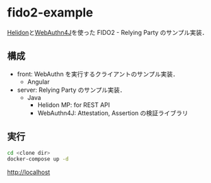 # fido2-example

[Helidon](https://helidon.io/)と[WebAuthn4J](https://webauthn4j.github.io/webauthn4j/ja/)を使った FIDO2 - Relying Party のサンプル実装．

## 構成

- front: WebAuthn を実行するクライアントのサンプル実装．
  - Angular
- server: Relying Party のサンプル実装．
  - Java
    - Helidon MP: for REST API
    - WebAuthn4J: Attestation, Assertion の検証ライブラリ

## 実行

```bash
cd <clone dir>
docker-compose up -d
```

[http://localhost](http://localhost)
